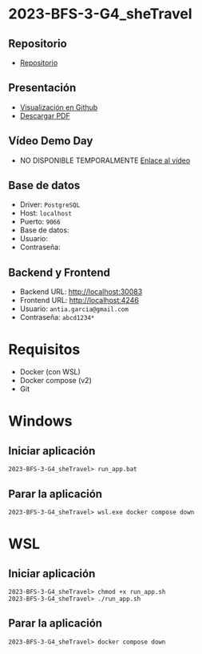 # 2023-BFS-3-G4_sheTravel
## Repositorio
* [Repositorio](https://github.com/CampusDual/2023-BFS-3-G4_sheTravel)
## Presentación
* [Visualización en Github](https://github.com/CampusDual/2023-BFS-3-G4_sheTravel/blob/main/Presentaci%C3%B3n%20Demoday/Presentaci%C3%B3n%20sheTravel.pdf)
* [Descargar PDF](https://raw.github.com/CampusDual/2023-BFS-3-G4_sheTravel/main/Presentaci%C3%B3n%20Demoday/Presentaci%C3%B3n%20sheTravel.pdf)
## Vídeo Demo Day
* NO DISPONIBLE TEMPORALMENTE [Enlace al vídeo]( )
## Base de datos
* Driver: `PostgreSQL`
* Host: `localhost`
* Puerto: `9066`
* Base de datos: ` `
* Usuario: ` `
* Contraseña: ` `
## Backend y Frontend
* Backend URL: [http://localhost:30083](http://localhost:30083)
* Frontend URL: [http://localhost:4246](http://localhost:4246)
* Usuario: `antia.garcia@gmail.com`
* Contraseña: `abcd1234*`

# Requisitos
* Docker (con WSL)
* Docker compose (v2)
* Git

# Windows
## Iniciar aplicación
```
2023-BFS-3-G4_sheTravel> run_app.bat
```
## Parar la aplicación
```
2023-BFS-3-G4_sheTravel> wsl.exe docker compose down
```

# WSL
## Iniciar aplicación
```
2023-BFS-3-G4_sheTravel> chmod +x run_app.sh
2023-BFS-3-G4_sheTravel> ./run_app.sh
```
## Parar la aplicación
```
2023-BFS-3-G4_sheTravel> docker compose down
```
